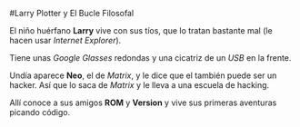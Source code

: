 
#Larry Plotter y El Bucle Filosofal

El niño huérfano **Larry** vive con sus tíos, que lo tratan bastante mal (le hacen usar *Internet Explorer*).

Tiene unas *Google Glasses* redondas y una cicatriz de un *USB* en la frente.

Undía aparece **Neo**, el de *Matrix*, y le dice que el también puede ser un hacker.
Así que lo saca de *Matrix* y le lleva a una escuela de hacking.

Allí conoce a sus amigos **ROM** y **Version** y vive sus primeras aventuras picando código.
